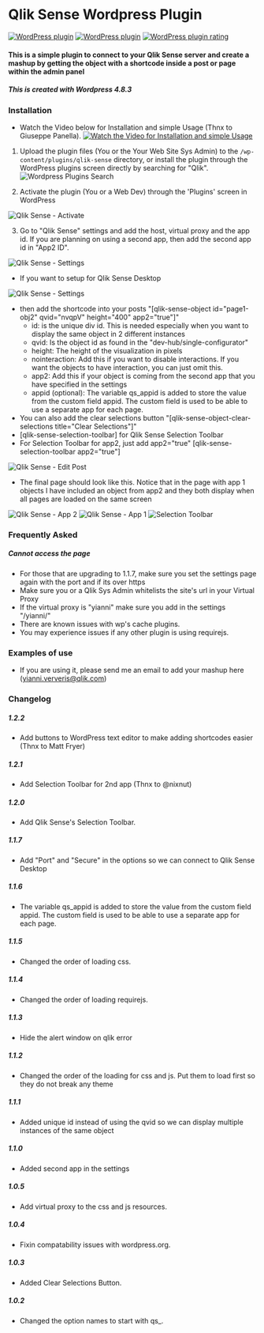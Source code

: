 # Qlik Sense Wordpress Plugin
[![WordPress plugin](https://img.shields.io/wordpress/plugin/v/qlik-sense.svg)](https://wordpress.org/plugins/qlik-sense/)
[![WordPress plugin](https://img.shields.io/wordpress/plugin/dt/qlik-sense.svg)](https://wordpress.org/plugins/qlik-sense/)
[![WordPress plugin rating](https://img.shields.io/wordpress/plugin/r/qlik-sense.svg)](https://wordpress.org/plugins/qlik-sense/)

#### This is a simple plugin to connect to your Qlik Sense server and create a mashup by getting the object with a shortcode inside a post or page within the admin panel


##### This is created with Wordpress 4.8.3 #####

### Installation ###

- Watch the Video below for Installation and simple Usage (Thnx to Giuseppe Panella).
[![Watch the Video for Installation and simple Usage](https://img.youtube.com/vi/dSZh5IJcp2g/0.jpg)](https://www.youtube.com/watch?v=dSZh5IJcp2g)

1. Upload the plugin files (You or the Your Web Site Sys Admin) to the `/wp-content/plugins/qlik-sense` directory, or install the plugin through the WordPress plugins screen directly by searching for "Qlik".
![Wordpress Plugins Search](/assets/install.png?raw=true "Wordpress Plugins Search")

2. Activate the plugin (You or a Web Dev) through the 'Plugins' screen in WordPress

![Qlik Sense - Activate](/assets/Activate.png?raw=true "Qlik Sense - Activate")

3. Go to "Qlik Sense" settings and add the host, virtual proxy and the app id. If you are planning on using a second app, then add the second app id in "App2 ID". 

![Qlik Sense - Settings](/assets/Settings-server.png?raw=true "Qlik Sense - Settings")

- If you want to setup for Qlik Sense Desktop

![Qlik Sense - Settings](/assets/Settings-local.png?raw=true "Qlik Sense - Settings")

- then add the shortcode into your posts "[qlik-sense-object id="page1-obj2" qvid="nvqpV" height="400" app2="true"]"
    - id: is the unique div id. This is needed especially when you want to display the same object in 2 different instances
    - qvid: Is the object id as found in the "dev-hub/single-configurator"
    - height: The height of the visualization in pixels
    - nointeraction: Add this if you want to disable interactions. If you want the objects to have interaction, you can just omit this.
    - app2: Add this if your object is coming from the second app that you have specified in the settings
    - appid (optional): The variable qs_appid is added to store the value from the custom field appid. The custom field is used to be able to use a separate app for each page.
- You can also add the clear selections button "[qlik-sense-object-clear-selections title="Clear Selections"]"
- [qlik-sense-selection-toolbar] for Qlik Sense Selection Toolbar
- For Selection Toolbar for app2, just add app2="true" [qlik-sense-selection-toolbar app2="true"]

![Qlik Sense - Edit Post](/assets/EditPost.png?raw=true "Qlik Sense - Edit Post")

- The final page should look like this. Notice that in the page with app 1 objects I have included an object from app2 and they both display when all pages are loaded on the same screen

![Qlik Sense - App 2](/assets/Helloworld.png?raw=true "Qlik Sense - App 2")
![Qlik Sense - App 1](/assets/Helloworld2.png?raw=true "Qlik Sense - App 1")
![Selection Toolbar](/assets/selection-toolbar.png?raw=true "Selection Toolbar")

### Frequently Asked ###

##### Cannot access the page

- For those that are upgrading to 1.1.7, make sure you set the settings page again with the port and if its over https
- Make sure you or a Qlik Sys Admin whitelists the site's url in your Virtual Proxy
- If the virtual proxy is "yianni" make sure you add in the settings "/yianni/"
- There are known issues with wp's cache plugins.
- You may experience issues if any other plugin is using requirejs.

### Examples of use ###
* If you are using it, please send me an email to add your mashup here (yianni.ververis@qlik.com)

### Changelog ###

##### 1.2.2 #####
* Add buttons to WordPress text editor to make adding shortcodes easier (Thnx to Matt Fryer)

##### 1.2.1 #####
* Add Selection Toolbar for 2nd app (Thnx to @nixnut)

##### 1.2.0 #####
* Add Qlik Sense's Selection Toolbar.

##### 1.1.7 #####
* Add "Port" and "Secure" in the options so we can connect to Qlik Sense Desktop

##### 1.1.6 #####
* The variable qs_appid is added to store the value from the custom field appid. The custom field is used to be able to use a separate app for each page.

##### 1.1.5 #####
* Changed the order of loading css.

##### 1.1.4 #####
* Changed the order of loading requirejs.

##### 1.1.3 #####
* Hide the alert window on qlik error

##### 1.1.2 #####
* Changed the order of the loading for css and js. Put them to load first so they do not break any theme

##### 1.1.1 #####
* Added unique id instead of using the qvid so we can display multiple instances of the same object

##### 1.1.0 #####
* Added second app in the settings

##### 1.0.5 #####
* Add virtual proxy to the css and js resources.

##### 1.0.4 #####
* Fixin compatability issues with wordpress.org.

##### 1.0.3 #####
* Added Clear Selections Button.

##### 1.0.2 #####
* Changed the option names to start with qs_.
